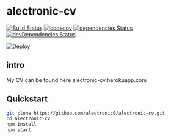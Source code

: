 # alectronic-cv
[![Build Status](https://travis-ci.org/alectronic0/alectronic-cv.svg?branch=master)](https://travis-ci.org/alectronic0/alectronic-cv)
[![codecov](https://codecov.io/gh/alectronic0/alectronic-cv/branch/master/graph/badge.svg)](https://codecov.io/gh/alectronic0/alectronic-cv)
[![dependencies Status](https://david-dm.org/alectronic0/alectronic-cv/status.svg)](https://david-dm.org/alectronic0/alectronic-cv)
[![devDependencies Status](https://david-dm.org/alectronic0/alectronic-cv/dev-status.svg)](https://david-dm.org/alectronic0/alectronic-cv?type=dev)

[![Deploy](https://www.herokucdn.com/deploy/button.svg)](https://heroku.com/deploy?template=https://github.com/alectronic0/alectronic-cv)
## intro

My CV can be found here alectronic-cv.herokuapp.com

## Quickstart
```bash
git clone https://github.com/alectronic0/alectronic-cv.git
cd alectronic-cv
npm install
npm start
```
